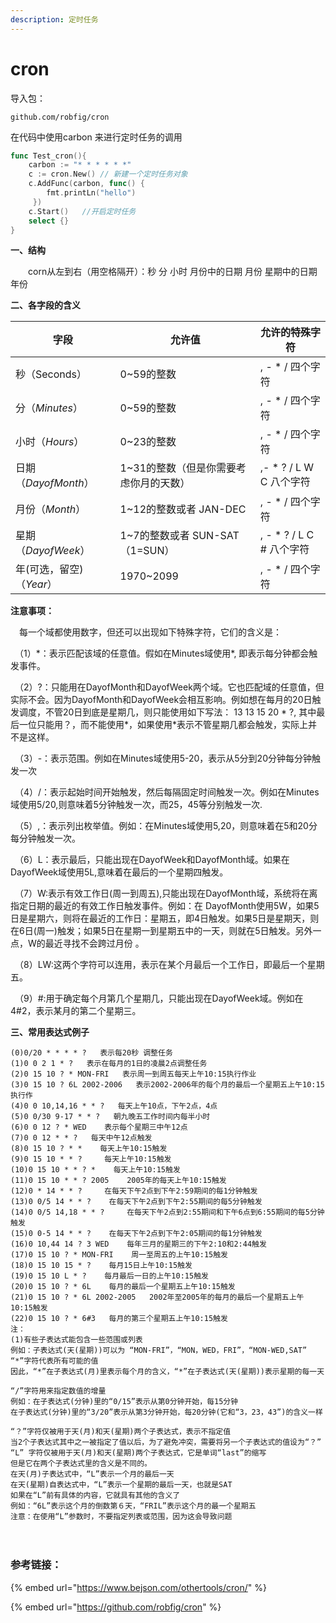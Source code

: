 ```yaml
---
description: 定时任务
---
```


# cron

导入包：&#x20;

```
github.com/robfig/cron
```

在代码中使用carbon 来进行定时任务的调用



```go
func Test_cron(){
    carbon := "* * * * * *"
    c := cron.New() // 新建一个定时任务对象
    c.AddFunc(carbon, func() { 
        fmt.printLn("hello")
     })
    c.Start()   //开启定时任务
    select {}
}

```

**一、结构**

　　corn从左到右（用空格隔开）：秒 分 小时 月份中的日期 月份 星期中的日期 年份

**二、各字段的含义**

| 字段               | 允许值                       | 允许的特殊字符                   |
| ---------------- | ------------------------- | ------------------------- |
| 秒（Seconds）       | 0\~59的整数                  | , - \* /    四个字符          |
| 分（_Minutes_）     | 0\~59的整数                  | , - \* /    四个字符          |
| 小时（_Hours_）      | 0\~23的整数                  | , - \* /    四个字符          |
| 日期（_DayofMonth_） | 1\~31的整数（但是你需要考虑你月的天数）    | ,- \* ? / L W C     八个字符  |
| 月份（_Month_）      | 1\~12的整数或者 JAN-DEC        | , - \* /    四个字符          |
| 星期（_DayofWeek_）  | 1\~7的整数或者 SUN-SAT （1=SUN） | , - \* ? / L C #     八个字符 |
| 年(可选，留空)（_Year_） | 1970\~2099                | , - \* /    四个字符          |

&#x20;   **注意事项：**

　每一个域都使用数字，但还可以出现如下特殊字符，它们的含义是：

　（1）\*：表示匹配该域的任意值。假如在Minutes域使用\*, 即表示每分钟都会触发事件。

　（2）?：只能用在DayofMonth和DayofWeek两个域。它也匹配域的任意值，但实际不会。因为DayofMonth和DayofWeek会相互影响。例如想在每月的20日触发调度，不管20日到底是星期几，则只能使用如下写法： 13 13 15 20 \* ?, 其中最后一位只能用？，而不能使用\*，如果使用\*表示不管星期几都会触发，实际上并不是这样。

　（3）-：表示范围。例如在Minutes域使用5-20，表示从5分到20分钟每分钟触发一次&#x20;

　（4）/：表示起始时间开始触发，然后每隔固定时间触发一次。例如在Minutes域使用5/20,则意味着5分钟触发一次，而25，45等分别触发一次.&#x20;

　（5）,：表示列出枚举值。例如：在Minutes域使用5,20，则意味着在5和20分每分钟触发一次。&#x20;

　（6）L：表示最后，只能出现在DayofWeek和DayofMonth域。如果在DayofWeek域使用5L,意味着在最后的一个星期四触发。&#x20;

　（7）W:表示有效工作日(周一到周五),只能出现在DayofMonth域，系统将在离指定日期的最近的有效工作日触发事件。例如：在 DayofMonth使用5W，如果5日是星期六，则将在最近的工作日：星期五，即4日触发。如果5日是星期天，则在6日(周一)触发；如果5日在星期一到星期五中的一天，则就在5日触发。另外一点，W的最近寻找不会跨过月份 。

　（8）LW:这两个字符可以连用，表示在某个月最后一个工作日，即最后一个星期五。&#x20;

　（9）#:用于确定每个月第几个星期几，只能出现在DayofWeek域。例如在4#2，表示某月的第二个星期三。

**三、常用表达式例子**

```
(0)0/20 * * * * ?   表示每20秒 调整任务
(1)0 0 2 1 * ?   表示在每月的1日的凌晨2点调整任务
(2)0 15 10 ? * MON-FRI   表示周一到周五每天上午10:15执行作业
(3)0 15 10 ? 6L 2002-2006   表示2002-2006年的每个月的最后一个星期五上午10:15执行作
(4)0 0 10,14,16 * * ?   每天上午10点，下午2点，4点 
(5)0 0/30 9-17 * * ?   朝九晚五工作时间内每半小时 
(6)0 0 12 ? * WED    表示每个星期三中午12点 
(7)0 0 12 * * ?   每天中午12点触发 
(8)0 15 10 ? * *    每天上午10:15触发 
(9)0 15 10 * * ?     每天上午10:15触发 
(10)0 15 10 * * ? *    每天上午10:15触发 
(11)0 15 10 * * ? 2005    2005年的每天上午10:15触发 
(12)0 * 14 * * ?     在每天下午2点到下午2:59期间的每1分钟触发 
(13)0 0/5 14 * * ?    在每天下午2点到下午2:55期间的每5分钟触发 
(14)0 0/5 14,18 * * ?     在每天下午2点到2:55期间和下午6点到6:55期间的每5分钟触发 
(15)0 0-5 14 * * ?    在每天下午2点到下午2:05期间的每1分钟触发 
(16)0 10,44 14 ? 3 WED    每年三月的星期三的下午2:10和2:44触发 
(17)0 15 10 ? * MON-FRI    周一至周五的上午10:15触发 
(18)0 15 10 15 * ?    每月15日上午10:15触发 
(19)0 15 10 L * ?    每月最后一日的上午10:15触发 
(20)0 15 10 ? * 6L    每月的最后一个星期五上午10:15触发 
(21)0 15 10 ? * 6L 2002-2005   2002年至2005年的每月的最后一个星期五上午10:15触发 
(22)0 15 10 ? * 6#3   每月的第三个星期五上午10:15触发
注：
(1)有些子表达式能包含一些范围或列表
例如：子表达式(天(星期))可以为 “MON-FRI”，“MON，WED，FRI”，“MON-WED,SAT”
“*”字符代表所有可能的值
因此，“*”在子表达式(月)里表示每个月的含义，“*”在子表达式(天(星期))表示星期的每一天

“/”字符用来指定数值的增量 
例如：在子表达式(分钟)里的“0/15”表示从第0分钟开始，每15分钟 
在子表达式(分钟)里的“3/20”表示从第3分钟开始，每20分钟(它和“3，23，43”)的含义一样

“？”字符仅被用于天(月)和天(星期)两个子表达式，表示不指定值 
当2个子表达式其中之一被指定了值以后，为了避免冲突，需要将另一个子表达式的值设为“？”
“L” 字符仅被用于天(月)和天(星期)两个子表达式，它是单词“last”的缩写 
但是它在两个子表达式里的含义是不同的。 
在天(月)子表达式中，“L”表示一个月的最后一天 
在天(星期)自表达式中，“L”表示一个星期的最后一天，也就是SAT
如果在“L”前有具体的内容，它就具有其他的含义了
例如：“6L”表示这个月的倒数第６天，“FRIL”表示这个月的最一个星期五 
注意：在使用“L”参数时，不要指定列表或范围，因为这会导致问题    
```

　　

### 参考链接：

{% embed url="https://www.bejson.com/othertools/cron/" %}

{% embed url="https://github.com/robfig/cron" %}
